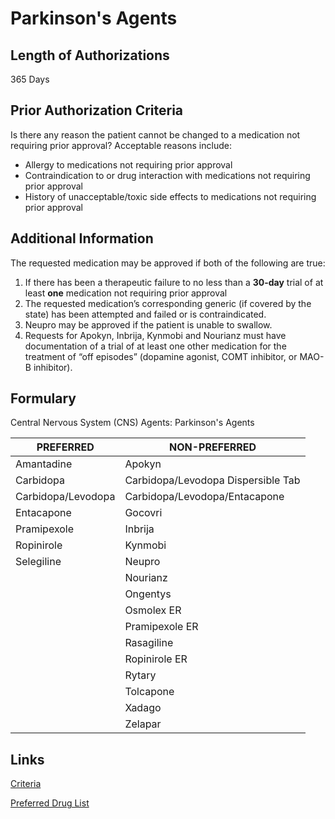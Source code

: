 # Parkinson's Agents

## Length of Authorizations

365 Days

## Prior Authorization Criteria

Is there any reason the patient cannot be changed to a medication not requiring prior approval? Acceptable reasons include:

-   Allergy to medications not requiring prior approval
-   Contraindication to or drug interaction with medications not requiring prior approval
-   History of unacceptable/toxic side effects to medications not requiring prior approval

## Additional Information

The requested medication may be approved if both of the following are true:

1.  If there has been a therapeutic failure to no less than a **30-day** trial of at least **one** medication not requiring prior approval
2.  The requested medication’s corresponding generic (if covered by the state) has been attempted and failed or is contraindicated.
3.  Neupro may be approved if the patient is unable to swallow.
4.  Requests for Apokyn, Inbrija, Kynmobi and Nourianz must have documentation of a trial of at least one other medication for the treatment of “off episodes” (dopamine agonist, COMT inhibitor, or MAO-B inhibitor).

## Formulary

Central Nervous System (CNS) Agents: Parkinson's Agents

| PREFERRED          | NON-PREFERRED                      |
|--------------------|------------------------------------|
| Amantadine         | Apokyn                             |
| Carbidopa          | Carbidopa/Levodopa Dispersible Tab |
| Carbidopa/Levodopa | Carbidopa/Levodopa/Entacapone      |
| Entacapone         | Gocovri                            |
| Pramipexole        | Inbrija                            |
| Ropinirole         | Kynmobi                            |
| Selegiline         | Neupro                             |
|                    | Nourianz                           |
|                    | Ongentys                           |
|                    | Osmolex ER                         |
|                    | Pramipexole ER                     |
|                    | Rasagiline                         |
|                    | Ropinirole ER                      |
|                    | Rytary                             |
|                    | Tolcapone                          |
|                    | Xadago                             |
|                    | Zelapar                            |

## Links

[Criteria](https://pharmacy.medicaid.ohio.gov/sites/default/files/20220415_UPDL_Criteria_FINAL_.pdf#page=40)

[Preferred Drug List](https://pharmacy.medicaid.ohio.gov/sites/default/files/20220701_UPDL_FINAL.pdf#page=16)
